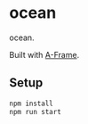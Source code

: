 # ocean

ocean.

Built with [A-Frame](https://aframe.io).

## Setup

```sh
npm install
npm run start
```
